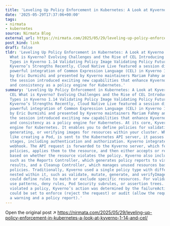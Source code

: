 ```yaml
---
title: 'Leveling Up Policy Enforcement in Kubernetes: A Look at Kyverno 1.14 and CEL'
date: '2025-05-29T17:37:06+00:00'
tags:
- nirmata
- kubernetes
source: Nirmata Blog
external_url: https://nirmata.com/2025/05/29/leveling-up-policy-enforcement-in-kubernetes-a-look-at-kyverno-1-14-and-cel/
post_kind: link
draft: false
tldr: 'Leveling Up Policy Enforcement in Kubernetes: A Look at Kyverno 1.14 and CEL
  What is Kyverno? Evolving Challenges and the Rise of CEL Introducing New Policy
  Types in Kyverno 1.14 Validating Policy Image Validating Policy Future Directions
  Kyverno’s Strengths Recently, Cloud Native Live featured a session diving into the
  powerful integration of Common Expression Language (CEL) in Kyverno 1.14. Hosted
  by Eric Durmishi and presented by Kyverno maintainers Mariam Fahmy and Charles Edward,
  the session introduced exciting new capabilities that enhance Kyverno’s flexibility
  and consistency as a policy engine for Kubernetes.'
summary: 'Leveling Up Policy Enforcement in Kubernetes: A Look at Kyverno 1.14 and
  CEL What is Kyverno? Evolving Challenges and the Rise of CEL Introducing New Policy
  Types in Kyverno 1.14 Validating Policy Image Validating Policy Future Directions
  Kyverno’s Strengths Recently, Cloud Native Live featured a session diving into the
  powerful integration of Common Expression Language (CEL) in Kyverno 1.14. Hosted
  by Eric Durmishi and presented by Kyverno maintainers Mariam Fahmy and Charles Edward,
  the session introduced exciting new capabilities that enhance Kyverno’s flexibility
  and consistency as a policy engine for Kubernetes. At its core, Kyverno is a policy
  engine for Kubernetes. It enables you to define policies for validating, mutating,
  generating, or verifying images for resources within your cluster. When an API request,
  like creating a Pod, is sent to the Kubernetes API server, it passes through several
  stages, including authentication and authorization. Kyverno integrates as an admission
  webhook. The API request is forwarded to the Kyverno server, which fetches relevant
  policies, applies them to the resource, and then either accepts or rejects the request
  based on whether the resource violates the policy. Kyverno also includes components
  such as the Reports Controller, which generates policy reports to visualize policy
  results, and a Cleanup Controller, which manages unused resources based on cleanup
  policies. Traditionally, Kyverno used a single policy type with different rule types
  nested within it, such as validate, mutate, generate, and verifyImages. Policies
  could define rules to match or exclude specific resources. For validation, you could
  use patterns, deny rules, Pod Security subrules, or assertion trees. If a resource
  violated a policy, Kyverno’s action was determined by the failureAction field, which
  could be set to enforce (reject the request) or audit (allow the request, generating
  a warning and a policy report).'
---
```

Open the original post ↗ https://nirmata.com/2025/05/29/leveling-up-policy-enforcement-in-kubernetes-a-look-at-kyverno-1-14-and-cel/
